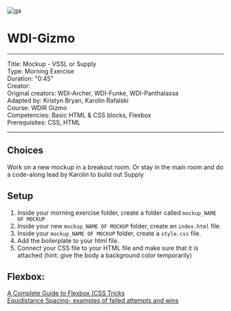 ![ga](http://mobbook.generalassemb.ly/ga_cog.png)

# WDI-Gizmo

---

Title: Mockup - VSSL or Supply<br>
Type: Morning Exercise <br>
Duration: "0:45"<br>
Creator:<br>
    Original creators: WDI-Archer, WDI-Funke, WDI-Panthalassa<br>
    Adapted by: Kristyn Bryan, Karolin Rafalski<br>
    Course: WDIR Gizmo<br>
Competencies: Basic HTML & CSS blocks, Flexbox<br>
Prerequisites: CSS, HTML <br>

---


## Choices
Work on a new mockup in a breakout room. Or stay in the main room and do a code-along lead by Karolin to build out Supply 

## Setup



1. Inside your morning exercise folder, create a folder called `mockup_NAME OF MOCKUP`<br>
2. Inside your new `mockup_NAME OF MOCKUP` folder, create an `index.html` file.<br>
2. Inside your `mockup_NAME OF MOCKUP` folder, create a `style.css` file.<br>
3. Add the boilerplate to your html file.<br>
4. Connect your CSS file to your HTML file and make sure that it is attached (hint: give the body a background color temporarily)<br>



## Flexbox:
[A Complete Guide to Flexbox (CSS Tricks](https://css-tricks.com/snippets/css/a-guide-to-flexbox/) <br>
[Equidistance Spacing- examples of failed attempts and wins](https://css-tricks.com/equidistant-objects-with-css/)
